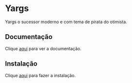 # Yargs

Yargs o sucessor moderno e com tema de pirata do otimista.

## Documentação

Clique [aqui](https://github.com/yargs/yargs) para ver a documentação.

## Instalação

Clique [aqui](https://www.npmjs.com/package/yargs) para fazer a instalação.
